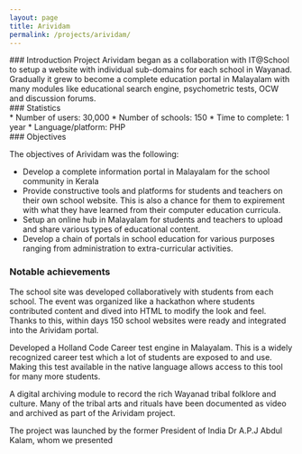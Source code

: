 ```yaml
---
layout: page
title: Arividam
permalink: /projects/arividam/
---
```


<div class="wrapper" markdown="1">
<div class="intro" markdown="1">
### Introduction
Project Arividam began as a collaboration with IT@School to setup a website with individual sub-domains for each school in Wayanad. Gradually it grew to become a complete education portal in Malayalam with many modules like educational search engine, psychometric tests, OCW and discussion forums.
</div>

<div class="statistics" markdown="1">
### Statistics
<div class="box" markdown="1">
* Number of users: 30,000
* Number of schools: 150
* Time to complete: 1 year
* Language/platform: PHP
</div>
</div>
</div>

<div style="clear:both" markdown="1">
### Objectives
</div>

The objectives of Arividam was the following:

* Develop a complete information portal in Malayalam for the school community in Kerala
* Provide constructive tools and platforms for students and teachers on their own school website. This is also a chance for them to expirement with what they have learned from their computer education curricula.
* Setup an online hub in Malayalam for students and teachers to upload and share various types of educational content.
* Develop a chain of portals in school education for various purposes ranging from administration to extra-curricular activities.

### Notable achievements

The school site was developed collaboratively with students from each school. The event was organized like a hackathon where students contributed content and dived into HTML to modify the look and feel. Thanks to this, within days 150 school websites were ready and integrated into the Arividam portal.

Developed a Holland Code Career test engine in Malayalam. This is a widely recognized career test which a lot of students are exposed to and use. Making this test available in the native language allows access to this tool for many more students.

A digital archiving module to record the rich Wayanad tribal folklore and culture. Many of the tribal arts and rituals have been documented as video and archived as part of the Arividam project.

The project was launched by the former President of India Dr A.P.J Abdul Kalam, whom we presented 


